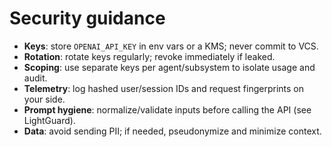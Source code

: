 # Security guidance

- **Keys**: store `OPENAI_API_KEY` in env vars or a KMS; never commit to VCS.
- **Rotation**: rotate keys regularly; revoke immediately if leaked.
- **Scoping**: use separate keys per agent/subsystem to isolate usage and audit.
- **Telemetry**: log hashed user/session IDs and request fingerprints on your side.
- **Prompt hygiene**: normalize/validate inputs before calling the API (see LightGuard).
- **Data**: avoid sending PII; if needed, pseudonymize and minimize context.
